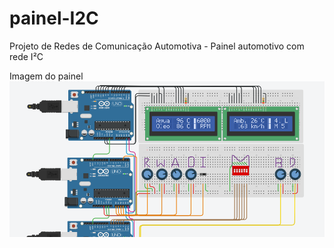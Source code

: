 # painel-I2C
Projeto de Redes de Comunicação Automotiva - Painel automotivo com rede I²C

Imagem do painel
![Imagem principal do painel automotivo](imagens/painel-I2C.png?raw=true "Painel principal")
